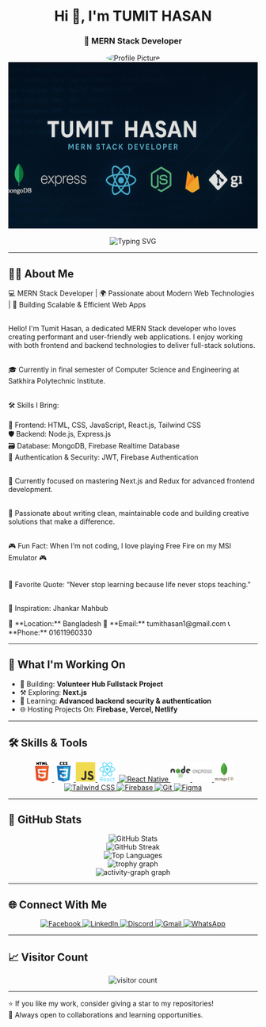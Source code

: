 <h1 align="center">Hi 👋, I'm TUMIT HASAN</h1>
<h3 align="center">🚀 MERN Stack Developer</h3>

<p align="center">
  <img src="https://avatars.githubusercontent.com/u/179020611?v=4" alt="Profile Picture" width="150" style="border-radius:50%;" />
  <img src="assets/banner.png" alt="Tumit Hasan Banner" />
</p>

<p align="center">
  <img src="https://readme-typing-svg.herokuapp.com?font=Fira+Code&weight=500&size=22&pause=1000&color=0D98BA&center=true&vCenter=true&width=500&lines=React+Developer+💙;MERN+Stack+💻;Open+Source+Contributor+🌱;Passionate+About+Learning+📚;Always+Coding+%F0%9F%92%BB" alt="Typing SVG" />
</p>

---

## 🧑‍💼 About Me

<p align="left">
💻 MERN Stack Developer | 🌍 Passionate about Modern Web Technologies | 🚀 Building Scalable & Efficient Web Apps<br><br>

Hello! I'm Tumit Hasan, a dedicated MERN Stack developer who loves creating performant and user-friendly web applications. I enjoy working with both frontend and backend technologies to deliver full-stack solutions.<br><br>

🎓 Currently in final semester of Computer Science and Engineering at Satkhira Polytechnic Institute.<br><br>

🛠️ Skills I Bring:<br><br>
🌈 Frontend: HTML, CSS, JavaScript, React.js, Tailwind CSS<br>
🛡️ Backend: Node.js, Express.js<br>
🗃️ Database: MongoDB, Firebase Realtime Database<br>
🔐 Authentication & Security: JWT, Firebase Authentication<br><br>

🎯 Currently focused on mastering Next.js and Redux for advanced frontend development.<br><br>

🎨 Passionate about writing clean, maintainable code and building creative solutions that make a difference.<br><br>

🎮 Fun Fact: When I’m not coding, I love playing Free Fire on my MSI Emulator 🎮<br><br>

🌟 Favorite Quote: “Never stop learning because life never stops teaching.”<br><br>

🌟 Inspiration: Jhankar Mahbub
</p>  
📍 **Location:** Bangladesh  
📧 **Email:** tumithasan1@gmail.com  
📞 **Phone:** 01611960330  

---

## 🚀 What I'm Working On

- 🔭 Building: **Volunteer Hub Fullstack Project**
- ⚒️ Exploring: **Next.js**
- 🧪 Learning: **Advanced backend security & authentication**
- 🌐 Hosting Projects On: **Firebase, Vercel, Netlify**

---

## 🛠️ Skills & Tools

<p align="center"> 
  <a href="https://developer.mozilla.org/en-US/docs/Web/HTML" target="_blank" rel="noreferrer"> <img src="https://raw.githubusercontent.com/devicons/devicon/master/icons/html5/html5-original-wordmark.svg" alt="HTML5" width="40" height="40"/> </a>
  <a href="https://www.w3schools.com/css/" target="_blank" rel="noreferrer"> <img src="https://raw.githubusercontent.com/devicons/devicon/master/icons/css3/css3-original-wordmark.svg" alt="CSS3" width="40" height="40"/> </a>
  <a href="https://developer.mozilla.org/en-US/docs/Web/JavaScript" target="_blank" rel="noreferrer"> <img src="https://raw.githubusercontent.com/devicons/devicon/master/icons/javascript/javascript-original.svg" alt="JavaScript" width="40" height="40"/> </a>
  <a href="https://reactjs.org/" target="_blank" rel="noreferrer"> <img src="https://raw.githubusercontent.com/devicons/devicon/master/icons/react/react-original-wordmark.svg" alt="React" width="40" height="40"/> </a>
  <a href="https://reactnative.dev/" target="_blank" rel="noreferrer"> <img src="https://reactnative.dev/img/header_logo.svg" alt="React Native" width="40" height="40"/> </a>
  <a href="https://nodejs.org/" target="_blank" rel="noreferrer"> <img src="https://raw.githubusercontent.com/devicons/devicon/master/icons/nodejs/nodejs-original-wordmark.svg" alt="Node.js" width="40" height="40"/> </a>
  <a href="https://expressjs.com/" target="_blank" rel="noreferrer"> <img src="https://raw.githubusercontent.com/devicons/devicon/master/icons/express/express-original-wordmark.svg" alt="Express" width="40" height="40"/> </a> 
  <a href="https://www.mongodb.com/" target="_blank" rel="noreferrer"> <img src="https://raw.githubusercontent.com/devicons/devicon/master/icons/mongodb/mongodb-original-wordmark.svg" alt="MongoDB" width="40" height="40"/> </a> 
  <a href="https://tailwindcss.com/" target="_blank" rel="noreferrer"> <img src="https://www.vectorlogo.zone/logos/tailwindcss/tailwindcss-icon.svg" alt="Tailwind CSS" width="40" height="40"/> </a>
  <a href="https://firebase.google.com/" target="_blank" rel="noreferrer"> <img src="https://www.vectorlogo.zone/logos/firebase/firebase-icon.svg" alt="Firebase" width="40" height="40"/> </a>
  <a href="https://git-scm.com/" target="_blank" rel="noreferrer"> <img src="https://www.vectorlogo.zone/logos/git-scm/git-scm-icon.svg" alt="Git" width="40" height="40"/> </a> 
  <a href="https://www.figma.com/" target="_blank" rel="noreferrer"> <img src="https://www.vectorlogo.zone/logos/figma/figma-icon.svg" alt="Figma" width="40" height="40"/> </a>
</p>

---

## 🌟 GitHub Stats

<p align="center">
  <img src="https://github-readme-stats.vercel.app/api?username=tumit-h-r-75&show_icons=true&theme=radical" alt="GitHub Stats" />
  <br />
  <img src="https://github-readme-streak-stats.herokuapp.com?username=tumit-h-r-75&theme=radical" alt="GitHub Streak" />
  <br />
  <img src="https://github-readme-stats.vercel.app/api/top-langs/?username=tumit-h-r-75&layout=compact&theme=radical" alt="Top Languages" />
  <br/>
  <img src="https://github-profile-trophy.vercel.app?username=tumit-h-r-75&theme=dracula&column=-1&row=1&margin-w=8&margin-h=8&no-bg=false&no-frame=false&order=4" height="150" alt="trophy graph"  />
  <br/>
  <img src="https://github-readme-activity-graph.vercel.app/graph?username=tumit-h-r-75&radius=16&theme=react&area=true&order=5" height="300" alt="activity-graph graph"  />
</p>

---


## 🌐 Connect With Me

<p align="center">
  <a href="https://fb.com/tumit.hasan.rafi" target="_blank" rel="noopener noreferrer">
    <img src="https://img.shields.io/badge/Facebook-%231877F2.svg?style=for-the-badge&logo=facebook&logoColor=white" alt="Facebook" />
  </a>
  <a href="https://www.linkedin.com/in/tumit-hasan/" target="_blank" rel="noopener noreferrer">
    <img src="https://img.shields.io/badge/LinkedIn-%230077B5.svg?style=for-the-badge&logo=linkedin&logoColor=white" alt="LinkedIn" />
  </a>
  <a href="https://discord.gg/tumit_hasan" target="_blank" rel="noopener noreferrer">
    <img src="https://img.shields.io/badge/Discord-%237289DA.svg?style=for-the-badge&logo=discord&logoColor=white" alt="Discord" />
  </a>
  <a href="mailto:tumithasan1@gmail.com" target="_blank" rel="noopener noreferrer">
    <img src="https://img.shields.io/badge/Gmail-D14836?style=for-the-badge&logo=gmail&logoColor=white" alt="Gmail" />
  </a>
  <a href="https://wa.me/8801611960330" target="_blank" rel="noopener noreferrer">
    <img src="https://img.shields.io/badge/WhatsApp-25D366?style=for-the-badge&logo=whatsapp&logoColor=white" alt="WhatsApp" />
  </a>
</p>

---

## 📈 Visitor Count

<p align="center">
  <img src="https://profile-counter.glitch.me/tumit-h-r-75/count.svg" alt="visitor count" />
</p>

---

⭐️ If you like my work, consider giving a star to my repositories!  
🤝 Always open to collaborations and learning opportunities.

